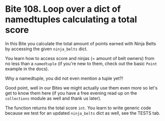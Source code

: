 # Bite 108. Loop over a dict of namedtuples calculating a total score

In this Bite you calculate the total amount of points earned with Ninja Belts by accessing the given `ninja_belts` dict.

You learn how to access score and ninjas (= amount of belt owners) from no less than a `namedtuple` (if you're new to them, check out the basic `Point` example in the docs).

Why a namedtuple, you did not even mention a tuple yet?!

Good point, well in our Bites we might actually use them even more so let's get to know them here (if you have a free evening read up on the `collections` module as well and thank us later).

The function returns the total score `int`. You learn to write generic code because we test for an updated `ninja_belts` dict as well, see the TESTS tab.
